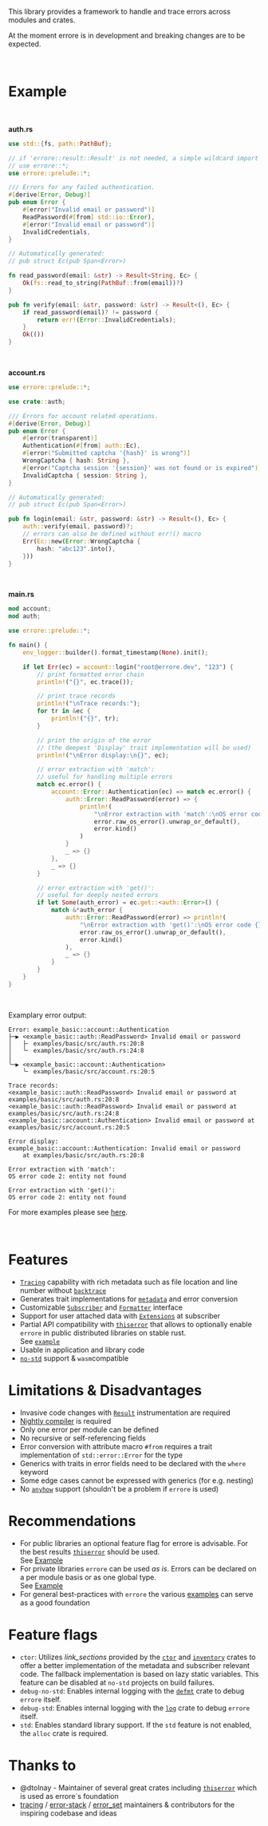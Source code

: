 
This library provides a framework to handle and trace errors across modules and crates.

At the moment errore is in development and breaking changes are to be expected.

<br>

# Example

<br>

<div class="hide-warning">

**auth.rs**
```rust ignore
use std::{fs, path::PathBuf};

// if 'errore::result::Result' is not needed, a simple wildcard import can be used:
// use errore::*;
use errore::prelude::*;

/// Errors for any failed authentication.
#[derive(Error, Debug)]
pub enum Error {
    #[error("Invalid email or password")]
    ReadPassword(#[from] std::io::Error),
    #[error("Invalid email or password")]
    InvalidCredentials,
}

// Automatically generated:
// pub struct Ec(pub Span<Error>)

fn read_password(email: &str) -> Result<String, Ec> {
    Ok(fs::read_to_string(PathBuf::from(email))?)
}

pub fn verify(email: &str, password: &str) -> Result<(), Ec> {
    if read_password(email)? != password {
        return err!(Error::InvalidCredentials);
    }
    Ok(())
}
```

</div>
<br>

<div class="hide-warning">

**account.rs**
```rust ignore
use errore::prelude::*;

use crate::auth;

/// Errors for account related operations.
#[derive(Error, Debug)]
pub enum Error {
    #[error(transparent)]
    Authentication(#[from] auth::Ec),
    #[error("Submitted captcha '{hash}' is wrong")]
    WrongCaptcha { hash: String },
    #[error("Captcha session '{session}' was not found or is expired")]
    InvalidCaptcha { session: String },
}

// Automatically generated:
// pub struct Ec(pub Span<Error>)

pub fn login(email: &str, password: &str) -> Result<(), Ec> {
    auth::verify(email, password)?;
    // errors can also be defined without err!() macro
    Err(Ec::new(Error::WrongCaptcha {
        hash: "abc123".into(),
    }))
}
```
</div>
<br>

<div class="hide-warning">

**main.rs**
```rust ignore
mod account;
mod auth;

use errore::prelude::*;

fn main() {
    env_logger::builder().format_timestamp(None).init();

    if let Err(ec) = account::login("root@errore.dev", "123") {
        // print formatted error chain
        println!("{}", ec.trace());

        // print trace records
        println!("\nTrace records:");
        for tr in &ec {
            println!("{}", tr);
        }

        // print the origin of the error
        // (the deepest 'Display' trait implementation will be used)
        println!("\nError display:\n{}", ec);

        // error extraction with 'match':
        // useful for handling multiple errors
        match ec.error() {
            account::Error::Authentication(ec) => match ec.error() {
                auth::Error::ReadPassword(error) => {
                    println!(
                        "\nError extraction with 'match':\nOS error code {}: {}",
                        error.raw_os_error().unwrap_or_default(),
                        error.kind()
                    )
                }
                _ => {}
            },
            _ => {}
        }

        // error extraction with 'get()':
        // useful for deeply nested errors
        if let Some(auth_error) = ec.get::<auth::Error>() {
            match &*auth_error {
                auth::Error::ReadPassword(error) => println!(
                    "\nError extraction with 'get()':\nOS error code {}: {}",
                    error.raw_os_error().unwrap_or_default(),
                    error.kind()
                ),
                _ => {}
            }
        }
    }
}
```

</div>
<br>

Examplary error output:

```log
Error: example_basic::account::Authentication
├─▶ <example_basic::auth::ReadPassword> Invalid email or password
│   ├╴ examples/basic/src/auth.rs:20:8
│   ╰╴ examples/basic/src/auth.rs:24:8
│
╰─▶ <example_basic::account::Authentication>
    ╰╴ examples/basic/src/account.rs:20:5

Trace records:
<example_basic::auth::ReadPassword> Invalid email or password at examples/basic/src/auth.rs:20:8
<example_basic::auth::ReadPassword> Invalid email or password at examples/basic/src/auth.rs:24:8
<example_basic::account::Authentication> Invalid email or password at examples/basic/src/account.rs:20:5

Error display:
example_basic::account::Authentication: Invalid email or password
    at examples/basic/src/auth.rs:20:8

Error extraction with 'match':
OS error code 2: entity not found

Error extraction with 'get()':
OS error code 2: entity not found
```

For more examples please see [here](https://github.com/jpramosi/errore/tree/master/examples).

<br>

# Features

- [`Tracing`](https://docs.rs/errore/latest/errore/struct.TraceContext.html) capability with rich metadata such as file location and line number without [`backtrace`](https://doc.rust-lang.org/std/backtrace/index.html)
- Generates trait implementations for [`metadata`](https://docs.rs/errore/latest/errore/trait.Metadata.html) and error conversion
- Customizable [`Subscriber`](https://github.com/jpramosi/errore/tree/master/examples/subscriber)
  and [`Formatter`](https://github.com/jpramosi/errore/tree/master/examples/formatter) interface
- Support for user attached data with [`Extensions`](https://docs.rs/errore/latest/errore/struct.ExtensionsMut.html) at subscriber
- Partial API compatibility with [`thiserror`](https://crates.io/crates/thiserror) that allows to optionally
  enable `errore` in public distributed libraries on stable rust.
  <br>See [`example`](https://github.com/jpramosi/errore/tree/master/examples/optional)
- Usable in application and library code
- [`no-std`](https://github.com/jpramosi/errore/tree/master/tests/no-std) support & `wasm`compatible

# Limitations & Disadvantages

- Invasive code changes with [`Result`](https://docs.rs/errore/latest/errore/result/enum.Result.html) instrumentation are required
- [Nightly compiler](https://rust-lang.github.io/rustup/concepts/channels.html#working-with-nightly-rust) is required
- Only one error per module can be defined
- No recursive or self-referencing fields
- Error conversion with attribute macro `#from` requires a trait implementation of `std::error::Error` for the type
- Generics with traits in error fields need to be declared with the `where` keyword
- Some edge cases cannot be expressed with generics (for e.g. nesting)
- No [`anyhow`](https://crates.io/crates/anyhow) support (shouldn't be a problem if `errore` is used)

# Recommendations

- For public libraries an optional feature flag for errore is advisable.
  For the best results [`thiserror`](https://crates.io/crates/thiserror) should be used.
  <br>See [Example](https://github.com/jpramosi/errore/tree/master/examples/optional)
- For private libraries `errore` can be used _as is_. Errors can be declared on a per module basis or as one global type.
  <br>See [Example](https://github.com/jpramosi/errore/tree/master/examples/basic)
- For general best-practices with `errore` the various [examples](https://github.com/jpramosi/errore/tree/master/examples)
  can serve as a good foundation

# Feature flags

- `ctor`: Utilizes *link_sections* provided by the [`ctor`](https://crates.io/crates/ctor) and [`inventory`](https://crates.io/crates/inventory)
   crates to offer a better implementation of the metadata and subscriber relevant code. The fallback implementation is based on lazy static variables.
   This feature can be disabled at `no-std` projects on build failures.
- `debug-no-std`: Enables internal logging with the [`defmt`](https://crates.io/crates/defmt) crate to debug `errore` itself.
- `debug-std`: Enables internal logging with the [`log`](https://crates.io/crates/log) crate to debug `errore` itself.
- `std`: Enables standard library support. If the `std` feature is not enabled, the `alloc` crate is required.

# Thanks to

- @dtolnay - Maintainer of several great crates including [`thiserror`](https://crates.io/crates/thiserror) which is used as errore`s foundation
- [tracing](https://crates.io/crates/tracing) / [error-stack](https://crates.io/crates/error-stack) / [error_set](https://crates.io/crates/error-set)
  maintainers & contributors for the inspiring codebase and ideas
